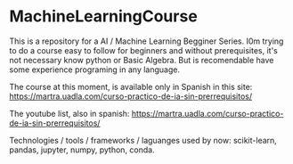 # MachineLearningCourse

This is a repository for a AI / Machine Learning Begginer Series. I0m trying to do a course easy to follow for beginners 
and without prerequisites, it's not necessary know python or Basic Algebra. But is recomendable have some experience programing in any language. 

The course at this moment, is available only in Spanish in this site: 
https://martra.uadla.com/curso-practico-de-ia-sin-prerrequisitos/

The youtube list, also in spanish: 
https://martra.uadla.com/curso-practico-de-ia-sin-prerrequisitos/

Technologies / tools / frameworks / laguanges used by now: scikit-learn, pandas, jupyter, numpy, python, conda. 
